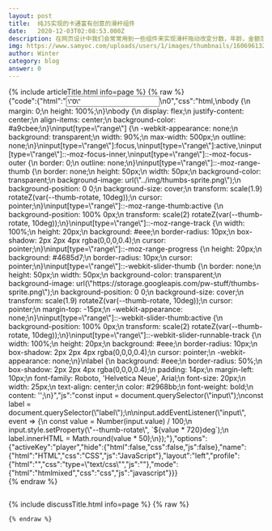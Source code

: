 ```yaml
---
layout: post
title:  纯JS实现的卡通富有创意的滑杆组件
date:   2020-12-03T02:08:53.000Z
description: 在网页设计中我们会常常用到一些组件来实现滑杆拖动改变分数，年龄，金额范围等等。这是一款非常富有创意的滑杆组件，不依赖于任何框架，由纯JS和CSS实现，它的特点是拖动滑杆时会有一个可爱的卡通头像跟着翻转，非常轻巧，同时你也可以任意替换自己喜欢的卡通动画头像。
img: https://www.samyoc.com/uploads/users/1/images/thumbnails/1606961321935.png
author: Winter
category: blog
answer: 0
---
```

<div class="article-root">
  <div class="article">
    {% include articleTitle.html info=page %}
    {% raw %}
    <div class="article-content">{"code":{"html":"<input id=\"slider\" name=\"slider\" type=\"range\" value=\"0\" style=\"--thumb-rotate:201.6deg;\">\n<label for=\"slider\">0</label>","css":"html,\nbody {\n  margin: 0;\n  height: 100%;\n}\nbody {\n  display: flex;\n  justify-content: center;\n  align-items: center;\n  background-color: #a9cbee;\n}\ninput[type=\"range\"] {\n  -webkit-appearance: none;\n  background: transparent;\n  width: 90%;\n  max-width: 500px;\n  outline: none;\n}\ninput[type=\"range\"]:focus,\ninput[type=\"range\"]:active,\ninput[type=\"range\"]::-moz-focus-inner,\ninput[type=\"range\"]::-moz-focus-outer {\n  border: 0;\n  outline: none;\n}\ninput[type=\"range\"]::-moz-range-thumb {\n  border: none;\n  height: 50px;\n  width: 50px;\n  background-color: transparent;\n  background-image: url(\"../img/thumbs-sprite.png\");\n  background-position: 0 0;\n  background-size: cover;\n  transform: scale(1.9) rotateZ(var(--thumb-rotate, 10deg));\n  cursor: pointer;\n}\ninput[type=\"range\"]::-moz-range-thumb:active {\n  background-position: 100% 0px;\n  transform: scale(2) rotateZ(var(--thumb-rotate, 10deg));\n}\ninput[type=\"range\"]::-moz-range-track {\n  width: 100%;\n  height: 20px;\n  background: #eee;\n  border-radius: 10px;\n  box-shadow: 2px 2px 4px rgba(0,0,0,0.4);\n  cursor: pointer;\n}\ninput[type=\"range\"]::-moz-range-progress {\n  height: 20px;\n  background: #4685d7;\n  border-radius: 10px;\n  cursor: pointer;\n}\ninput[type=\"range\"]::-webkit-slider-thumb {\n  border: none;\n  height: 50px;\n  width: 50px;\n  background-color: transparent;\n  background-image: url(\"https://storage.googleapis.com/pw-stuff/thumbs-sprite.png\");\n  background-position: 0 0;\n  background-size: cover;\n  transform: scale(1.9) rotateZ(var(--thumb-rotate, 10deg));\n  cursor: pointer;\n  margin-top: -15px;\n  -webkit-appearance: none;\n}\ninput[type=\"range\"]::-webkit-slider-thumb:active {\n  background-position: 100% 0px;\n  transform: scale(2) rotateZ(var(--thumb-rotate, 10deg));\n}\ninput[type=\"range\"]::-webkit-slider-runnable-track {\n  width: 100%;\n  height: 20px;\n  background: #eee;\n  border-radius: 10px;\n  box-shadow: 2px 2px 4px rgba(0,0,0,0.4);\n  cursor: pointer;\n  -webkit-appearance: none;\n}\nlabel {\n  background: #eee;\n  border-radius: 50%;\n  box-shadow: 2px 2px 4px rgba(0,0,0,0.4);\n  padding: 14px;\n  margin-left: 10px;\n  font-family: Roboto, 'Helvetica Neue', Arial;\n  font-size: 20px;\n  width: 25px;\n  text-align: center;\n  color: #2968bb;\n  font-weight: bold;\n  content: '';\n}","js":"const input = document.querySelector(\"input\");\nconst label = document.querySelector(\"label\");\n\ninput.addEventListener(\"input\", event => {\n  const value = Number(input.value) / 100;\n  input.style.setProperty(\"--thumb-rotate\", `${value * 720}deg`);\n  label.innerHTML = Math.round(value * 50);\n});"},"options":{"activeKey":"player","hide":{"html":false,"css":false,"js":false},"name":{"html":"HTML","css":"CSS","js":"JavaScript"},"layout":"left","profile":{"html":"","css":"type=\"text/css\"","js":""},"mode":{"html":"htmlmixed","css":"css","js":"javascript"}}}</div>
    {% endraw %}
  </div>
  <p style="height: 0;width:0;overflow: hidden;"> 第4272篇《纯JS实现的卡通富有创意的滑杆组件》来自Winter(https://github.com/aiyld/aiyld.github.io)的站点</p>
  <div class="discuss-wrapper">
    {% include discussTitle.html info=page %}
    {% raw %}
    
    {% endraw %}
  </div>
<div>
